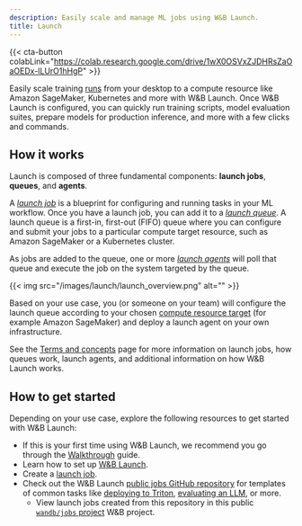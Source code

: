 ```yaml
---
description: Easily scale and manage ML jobs using W&B Launch.
title: Launch
---
```

{{< cta-button colabLink="https://colab.research.google.com/drive/1wX0OSVxZJDHRsZaOaOEDx-lLUrO1hHgP" >}}

Easily scale training [runs](../runs/intro.md) from your desktop to a compute resource like Amazon SageMaker, Kubernetes and more with W&B Launch. Once W&B Launch is configured, you can quickly run training scripts, model evaluation suites, prepare models for production inference, and more with a few clicks and commands. 

## How it works

Launch is composed of three fundamental components: **launch jobs**, **queues**, and **agents**.

A [*launch job*](./launch-terminology.md#launch-job) is a blueprint for configuring and running tasks in your ML workflow. Once you have a launch job, you can add it to a [*launch queue*](./launch-terminology.md#launch-queue). A launch queue is a first-in, first-out (FIFO) queue where you can configure and submit your jobs to a particular compute target resource, such as Amazon SageMaker or a Kubernetes cluster. 

As jobs are added to the queue, one or more [*launch agents*](./launch-terminology.md#launch-agent) will poll that queue and execute the job on the system targeted by the queue.

{{< img src="/images/launch/launch_overview.png" alt="" >}}

Based on your use case, you (or someone on your team) will configure the launch queue according to your chosen [compute resource target](./launch-terminology.md#target-resources) (for example Amazon SageMaker) and deploy a launch agent on your own infrastructure. 


See the [Terms and concepts](./launch-terminology.md) page for more information on launch jobs, how queues work, launch agents, and additional information on how W&B Launch works.

## How to get started

Depending on your use case, explore the following resources to get started with W&B Launch:

* If this is your first time using W&B Launch, we recommend you go through the [Walkthrough](./walkthrough.md) guide.
* Learn how to set up [W&B Launch](./setup-launch.md).
* Create a [launch job](./create-launch-job.md).
* Check out the W&B Launch [public jobs GitHub repository](https://github.com/wandb/launch-jobs) for templates of common tasks like [deploying to Triton](https://github.com/wandb/launch-jobs/tree/main/jobs/deploy_to_nvidia_triton), [evaluating an LLM](https://github.com/wandb/launch-jobs/tree/main/jobs/openai_evals), or more.
    * View launch jobs created from this repository in this public [`wandb/jobs` project](https://wandb.ai/wandb/jobs/jobs) W&B project.

